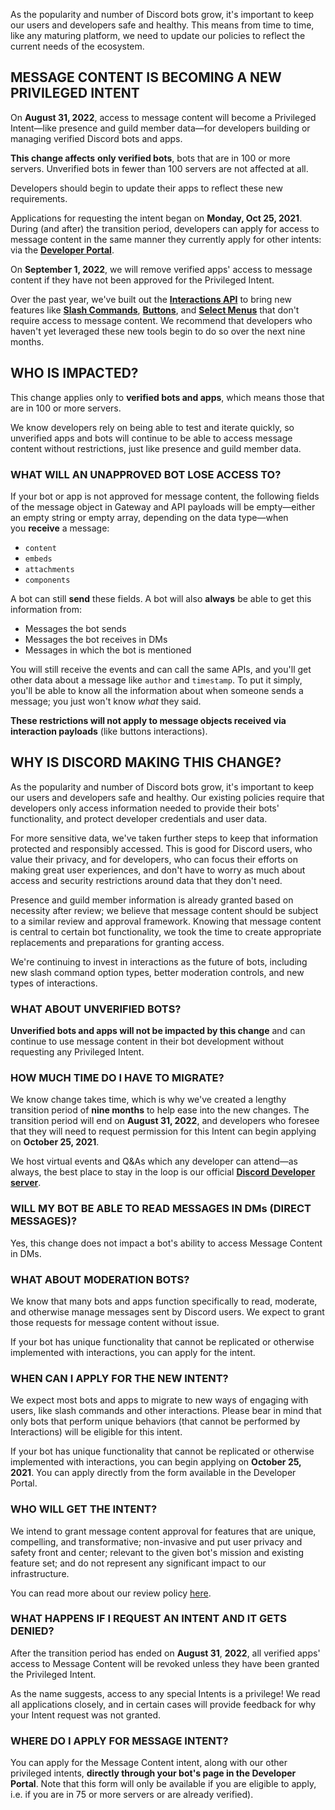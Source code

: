 <p>As the popularity and number of Discord bots grow, it's important to keep our users and developers safe and healthy. This means from time to time, like any maturing platform, we need to update our policies to reflect the current needs of the ecosystem.</p>
<h2><strong>MESSAGE CONTENT IS BECOMING A NEW PRIVILEGED INTENT</strong></h2>
<p>On <strong>August 31, 2022</strong>, access to message content will become a Privileged Intent—like presence and guild member data—for developers building or managing verified Discord bots and apps.</p>
<p><strong>This change affects</strong> <strong>only verified bots</strong>, bots that are in 100 or more servers. Unverified bots in fewer than 100 servers are not affected at all.</p>
<p>Developers should begin to update their apps to reflect these new requirements.</p>
<p>Applications for requesting the intent began on <strong>Monday, Oct 25, 2021</strong>. During (and after) the transition period, developers can apply for access to message content in the same manner they currently apply for other intents: via the <strong><a href="https://discord.com/developers/docs/intro">Developer Portal</a></strong>.</p>
<p>On <strong>September 1, 2022</strong>, we will remove verified apps' access to message content if they have not been approved for the Privileged Intent.</p>
<p>Over the past year, we've built out the <strong><a href="https://discord.com/developers/docs/interactions/slash-commands" target="_blank" rel="noopener noreferrer">Interactions API</a></strong> to bring new features like <strong><a href="https://discord.com/developers/docs/interactions/slash-commands" target="_blank" rel="noopener noreferrer">Slash Commands</a></strong>, <strong><a href="https://discord.com/developers/docs/interactions/message-components#buttons" target="_blank" rel="noopener noreferrer">Buttons</a></strong>, and <strong><a href="https://discord.com/developers/docs/interactions/message-components#select-menus" target="_blank" rel="noopener noreferrer">Select Menus</a></strong> that don't require access to message content. We recommend that developers who haven't yet leveraged these new tools begin to do so over the next nine months.</p>
<h2><strong>WHO IS IMPACTED?</strong></h2>
<p>This change applies only to <strong>verified bots and apps</strong>, which means those that are in 100 or more servers.</p>
<p>We know developers rely on being able to test and iterate quickly, so unverified apps and bots will continue to be able to access message content without restrictions, just like presence and guild member data.</p>
<h3><strong>WHAT WILL AN UNAPPROVED BOT LOSE ACCESS TO?</strong></h3>
<p>If your bot or app is not approved for message content, the following fields of the message object in Gateway and API payloads will be empty—either an empty string or empty array, depending on the data type—when you <strong>receive</strong> a message:</p>
<ul>
    <li><code>content</code></li>
    <li><code>embeds</code></li>
    <li><code>attachments</code></li>
    <li><code>components</code></li>
</ul>
<p>A bot can still <strong>send</strong> these fields. A bot will also <strong>always</strong> be able to get this information from:</p>
<ul>
    <li>Messages the bot sends</li>
    <li>Messages the bot receives in DMs</li>
    <li>Messages in which the bot is mentioned</li>
</ul>
<p>You will still receive the events and can call the same APIs, and you'll get other data about a message like <code>author</code> and <code>timestamp</code>. To put it simply, you'll be able to know all the information about when someone sends a message; you just won't know <em>what</em> they said.</p>
<p><strong>These restrictions will not apply to message objects received via interaction payloads</strong> (like buttons interactions).</p>
<h2><strong>WHY IS DISCORD MAKING THIS CHANGE?</strong></h2>
<p>As the popularity and number of Discord bots grow, it's important to keep our users and developers safe and healthy. Our existing policies require that developers only access information needed to provide their bots' functionality, and protect developer credentials and user data.</p>
<p>For more sensitive data, we've taken further steps to keep that information protected and responsibly accessed. This is good for Discord users, who value their privacy, and for developers, who can focus their efforts on making great user experiences, and don't have to worry as much about access and security restrictions around data that they don't need.</p>
<p>Presence and guild member information is already granted based on necessity after review; we believe that message content should be subject to a similar review and approval framework. Knowing that message content is central to certain bot functionality, we took the time to create appropriate replacements and preparations for granting access.</p>
<p>We're continuing to invest in interactions as the future of bots, including new slash command option types, better moderation controls, and new types of interactions.</p>
<h3><strong>WHAT ABOUT UNVERIFIED BOTS?</strong></h3>
<p><strong>Unverified bots and apps will not be impacted by this change</strong> and can continue to use message content in their bot development without requesting any Privileged Intent.</p>
<h3><strong>HOW MUCH TIME DO I HAVE TO MIGRATE?</strong></h3>
<p>We know change takes time, which is why we've created a lengthy transition period of <strong>nine months</strong> to help ease into the new changes. The transition period will end on <strong>August 31, 2022</strong>, and developers who foresee that they will need to request permission for this Intent can begin applying on <strong>October 25, 2021</strong>.</p>
<p>We host virtual events and Q&amp;As which any developer can attend—as always, the best place to stay in the loop is our official <strong><a href="https://discord.gg/4Yj6tMbDbg" target="_blank" rel="noopener noreferrer">Discord Developer server</a></strong>.</p>
<h3><strong>WILL MY BOT BE ABLE TO READ MESSAGES IN DMs (DIRECT MESSAGES)?</strong></h3>
<p>Yes, this change does not impact a bot's ability to access Message Content in DMs.</p>
<h3><strong>WHAT ABOUT MODERATION BOTS?</strong></h3>
<p>We know that many bots and apps function specifically to read, moderate, and otherwise manage messages sent by Discord users. We expect to grant those requests for message content without issue.</p>
<p>If your bot has unique functionality that cannot be replicated or otherwise implemented with interactions, you can apply for the intent.</p>
<h3><strong>WHEN CAN I APPLY FOR THE NEW INTENT?</strong></h3>
<p>We expect most bots and apps to migrate to new ways of engaging with users, like slash commands and other interactions. Please bear in mind that only bots that perform unique behaviors (that cannot be performed by Interactions) will be eligible for this intent.</p>
<p>If your bot has unique functionality that cannot be replicated or otherwise implemented with interactions, you can begin applying on <strong>October 25, 2021</strong>. You can apply directly from the form available in the Developer Portal. </p>
<h3><strong>WHO WILL GET THE INTENT?</strong></h3>
<p>We intend to grant message content approval for features that are unique, compelling, and transformative; non-invasive and put user privacy and safety front and center; relevant to the given bot's mission and existing feature set; and do not represent any significant impact to our infrastructure.</p>
<p>You can read more about our review policy <a href="https://support-dev.discord.com/hc/en-us/articles/5324827539479" target="_blank" rel="noopener noreferrer">here</a>.</p>
<h3><strong>WHAT HAPPENS IF I REQUEST AN INTENT AND IT GETS DENIED?</strong></h3>
<p>After the transition period has ended on <strong>August 31</strong>, <strong>2022</strong>, all verified apps' access to Message Content will be revoked unless they have been granted the Privileged Intent.</p>
<p>As the name suggests, access to any special Intents is a privilege! We read all applications closely, and in certain cases will provide feedback for why your Intent request was not granted.</p>
<h3><strong>WHERE DO I APPLY FOR MESSAGE INTENT?</strong></h3>
<p>You can apply for the Message Content intent, along with our other privileged intents, <strong>directly through your bot's page in the Developer Portal</strong>. Note that this form will only be available if you are eligible to apply, i.e. if you are in 75 or more servers or are already verified).</p>